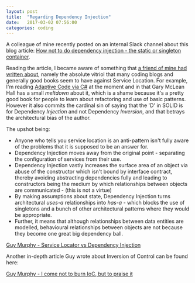 ```yaml
---
layout: post
title:  "Regarding Dependency Injection"
date:   2017-03-02 07:56:00
categories: coding
---
```


A colleague of mine recently posted on an internal Slack channel about this blog article: [How not to do dependency injection - the static or singleton container](http://www.devtrends.co.uk/blog/how-not-to-do-dependency-injection-the-static-or-singleton-container).

Reading the article, I became aware of something that [a friend of mine had written about](http://guy-murphy.github.io/2014/11/24/service-locator-vs-dependency-injection/), namely the absolute vitriol that many coding blogs and generally good books seem to have against Service Location. For example, I'm reading [Adaptive Code via C#](https://www.amazon.co.uk/gp/product/0735683204/ref=as_li_qf_sp_asin_il_tl?ie=UTF8&camp=1634&creative=6738&creativeASIN=0735683204&linkCode=as2&tag=readingpile-21) at the moment and in that Gary McLean Hall has a small _meltdown_ about it, which is a shame because it's a pretty good book for people to learn about refactoring and use of basic patterns. However it also commits the cardinal sin of saying that the 'D' in SOLID is for Dependency _Injection_ and not Dependency _Inversion_, and that betrays the architectural bias of the author.

The upshot being:
- Anyone who tells you service location is an anti-pattern isn't fully aware of the problems that it is supposed to be an answer for.
- Dependency Injection moves away from the original point - separating the configuration of services from their use.
- Dependency Injection vastly increases the surface area of an object via abuse of the constructor which isn't bound by interface contract, thereby avoiding abstracting dependencies fully and leading to constructors being the medium by which relationships between objects are communicated - (this is not a virtue)
- By making assumptions about state, Dependency Injection turns architectural _uses-a_ relationships into _has-a_ - which blocks the use of singletons and a bunch of other architectural patterns where they would be appropriate.
- Further, it means that although relationships between data entities are modelled, behavioural relationships between objects are not because they become one great big dependency ball.

[Guy Murphy - Service Locator vs Dependency Injection](http://guy-murphy.github.io/2014/11/24/service-locator-vs-dependency-injection/)

Another in-depth article Guy wrote about Inversion of Control can be found here:

[Guy Murphy - I come not to burn IoC, but to praise it](http://guy-murphy.github.io/2014/11/27/I-come-not-to-bury-IoC-but-to-praise-it/)